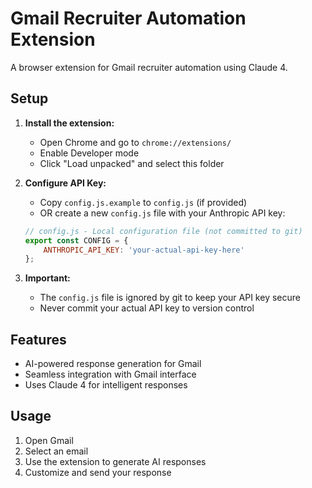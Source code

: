 # Gmail Recruiter Automation Extension

A browser extension for Gmail recruiter automation using Claude 4.

## Setup

1. **Install the extension:**
   - Open Chrome and go to `chrome://extensions/`
   - Enable Developer mode
   - Click "Load unpacked" and select this folder

2. **Configure API Key:**
   - Copy `config.js.example` to `config.js` (if provided)
   - OR create a new `config.js` file with your Anthropic API key:
   
   ```javascript
   // config.js - Local configuration file (not committed to git)
   export const CONFIG = {
       ANTHROPIC_API_KEY: 'your-actual-api-key-here'
   };
   ```

3. **Important:** 
   - The `config.js` file is ignored by git to keep your API key secure
   - Never commit your actual API key to version control

## Features

- AI-powered response generation for Gmail
- Seamless integration with Gmail interface
- Uses Claude 4 for intelligent responses

## Usage

1. Open Gmail
2. Select an email
3. Use the extension to generate AI responses
4. Customize and send your response 